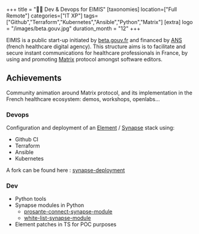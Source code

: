 +++
title = "🧑‍⚕ Dev & Devops for EIMIS"
[taxonomies]
location=["Full Remote"]
categories=["IT XP"]
tags=["Github","Terraform","Kubernetes","Ansible","Python","Matrix"]
[extra]
logo = "/images/beta.gouv.jpg"
duration_month = "12"
+++

EIMIS is a public start-up initiated by [beta.gouv.fr](https://beta.gouv.fr/) and financed by [ANS](https://esante.gouv.fr/) (french healthcare digital agency). This structure aims is to facilitate and secure instant communications for healthcare professionals in France, by using and promoting [Matrix](https://matrix.org) protocol amongst software editors.

<!-- more -->

## Achievements

Community animation around Matrix protocol, and its implementation in the French healthcare ecosystem: demos, workshops, openlabs...

### Devops

Configuration and deployment of an [Element](https://github.com/element-hq/element-web) / [Synapse](https://github.com/element-hq/synapse) stack using:

- Github CI
- Terraform
- Ansible
- Kubernetes

A fork can be found here : [synapse-deployment](https://github.com/ad2ien/synapse-deployment)

### Dev

- Python tools
- Synapse modules in Python
  - [prosante-connect-synapse-module](https://github.com/ad2ien/prosante-connect-synapse-module)
  - [white-list-synapse-module](https://github.com/ad2ien/white-list-synapse-module)
- Element patches in TS for POC purposes

